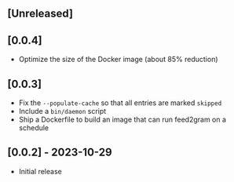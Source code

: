 ## [Unreleased]

## [0.0.4]

* Optimize the size of the Docker image (about 85% reduction)

## [0.0.3]

* Fix the `--populate-cache` so that all entries are marked `skipped`
* Include a `bin/daemon` script
* Ship a Dockerfile to build an image that can run feed2gram on a schedule

## [0.0.2] - 2023-10-29

- Initial release

